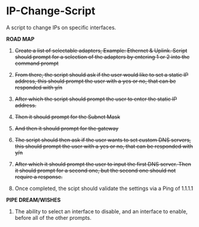 # IP-Change-Script
A script to change IPs on specific interfaces.

<b>ROAD MAP</b>
<s>
1. Create a list of selectable adapters, Example: Ethernet & Uplink. Script should prompt for a selection of the adapters by entering 1 or 2 into the command prompt

2. From there, the script should ask if the user would like to set a static IP address, this should prompt the user with a yes or no, that can be responded with y/n

3. After which the script should prompt the user to enter the static IP address.

4. Then it should prompt for the Subnet Mask

5. And then it should prompt for the gateway

6. The script should then ask if the user wants to set custom DNS servers, this should prompt the user with a yes or no, that can be responded with y/n

7. After which it should prompt the user to input the first DNS server. Then it should prompt for a second one, but the second one should not require a response.</s>

8. Once completed, the scipt should validate the settings via a Ping of 1.1.1.1

<b>PIPE DREAM/WISHES</b>

1. The ability to select an interface to disable, and an interface to enable, before all of the other prompts.

